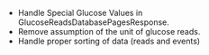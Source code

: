 * Handle Special Glucose Values in GlucoseReadsDatabasePagesResponse.
* Remove assumption of the unit of glucose reads.
* Handle proper sorting of data (reads and events)
